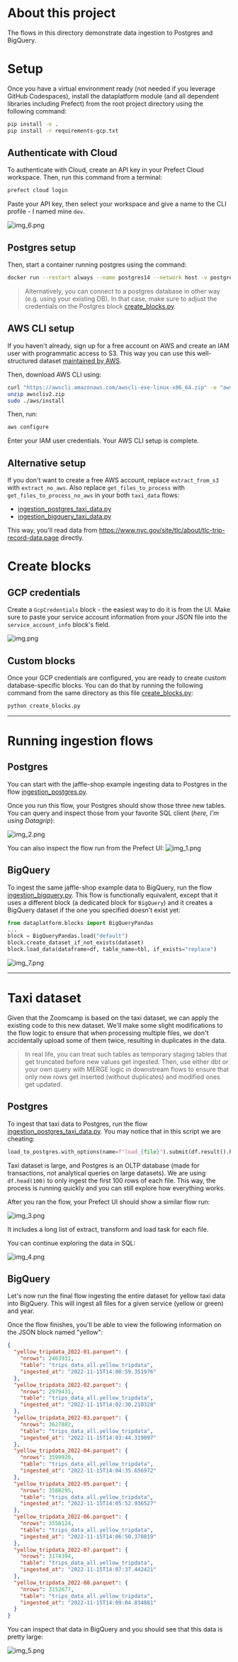 # About this project

The flows in this directory demonstrate data ingestion to Postgres and BigQuery. 

# Setup

Once you have a virtual environment ready (not needed if you leverage GitHub Codespaces), install the dataplatform module (and all dependent libraries including Prefect) from the root project directory using the following command:

```bash
pip install -e .
pip install -r requirements-gcp.txt
```

## Authenticate with Cloud

To authenticate with Cloud, create an API key in your Prefect Cloud workspace. Then, run this command from a terminal:

```bash
prefect cloud login
```

Paste your API key, then select your workspace and give a name to the CLI profile - I named mine `dev`. 

![img_6.png](img_6.png)


## Postgres setup
Then, start a container running postgres using the command:

```bash
docker run --restart always --name postgres14 --network host -v postgres_data:/var/lib/postgresql/data -p 5432:5432 -d -e POSTGRES_PASSWORD=postgres postgres:14
```

> Alternatively, you can connect to a postgres database in other way (e.g. using your existing DB). In that case, make sure to adjust the credentials on the Postgres block [create_blocks.py](create_blocks.py).


## AWS CLI setup

If you haven't already, sign up for a free account on AWS and create an IAM user with programmatic access to S3. This way you can use this well-structured dataset [maintained by AWS](https://registry.opendata.aws/nyc-tlc-trip-records-pds/). 

Then, download AWS CLI using:

```bash
curl "https://awscli.amazonaws.com/awscli-exe-linux-x86_64.zip" -o "awscliv2.zip"
unzip awscliv2.zip
sudo ./aws/install
```

Then, run:
```bash
aws configure
```

Enter your IAM user credentials. Your AWS CLI setup is complete. 

## Alternative setup

If you don't want to create a free AWS account, replace `extract_from_s3` with `extract_no_aws`. 
Also replace `get_files_to_process` with `get_files_to_process_no_aws` in your both `taxi_data` flows:
- [ingestion_postgres_taxi_data.py](ingestion_postgres_taxi_data.py)
- [ingestion_bigquery_taxi_data.py](ingestion_bigquery_taxi_data.py)

This way, you'll read data from https://www.nyc.gov/site/tlc/about/tlc-trip-record-data.page directly.


# Create blocks

## GCP credentials

Create a `GcpCredentials` block - the easiest way to do it is from the UI. Make sure to paste your service account information from your JSON file into the `service_account_info` block's field.

![img.png](img.png)

## Custom blocks

Once your GCP credentials are configured, you are ready to create custom database-specific blocks. You can do that by running the following command from the same directory as this file [create_blocks.py](create_blocks.py):

```bash
python create_blocks.py 
```

---

# Running ingestion flows

## Postgres

You can start with the jaffle-shop example ingesting data to Postgres in the flow [ingestion_postgres.py](ingestion_postgres.py).

Once you run this flow, your Postgres should show those three new tables. You can query and inspect those from your favorite SQL client (*here, I'm using Datagrip*):

![img_2.png](img_2.png)

You can also inspect the flow run from the Prefect UI:
![img_1.png](img_1.png)


## BigQuery

To ingest the same jaffle-shop example data to BigQuery, run the flow [ingestion_bigquery.py](ingestion_bigquery.py). This flow is functionally equivalent, except that it uses a different block (a dedicated block for `BigQuery`) and it creates a BigQuery dataset if the one you specified doesn't exist yet:

```python
from dataplatform.blocks import BigQueryPandas
...
block = BigQueryPandas.load("default")
block.create_dataset_if_not_exists(dataset)
block.load_data(dataframe=df, table_name=tbl, if_exists="replace")
```

![img_7.png](img_7.png)

---
# Taxi dataset

Given that the Zoomcamp is based on the taxi dataset, we can apply the existing code to this new dataset. We'll make some slight modifications to the flow logic to ensure that when processing multiple files, we don't accidentally upload some of them twice, resulting in duplicates in the data. 

> In real life, you can treat such tables as temporary staging tables that get truncated before new values get ingested. Then, use either dbt or your own query with MERGE logic in downstream flows to ensure that only new rows get inserted (without duplicates) and modified ones get updated. 

## Postgres

To ingest that taxi data to Postgres, run the flow [ingestion_postgres_taxi_data.py](ingestion_postgres_taxi_data.py). You may notice that in this script we are cheating:

```python
load_to_postgres.with_options(name=f"load_{file}").submit(df.result().head(100), table, if_exists)
```

Taxi dataset is large, and Postgres is an OLTP database (made for transactions, not analytical queries on large datasets). We are using `df.head(100)` to only ingest the first 100 rows of each file. This way, the process is running quickly and you can still explore how everything works. 

After you ran the flow, your Prefect UI should show a similar flow run:

![img_3.png](img_3.png)

It includes a long list of extract, transform and load task for each file. 

You can continue exploring the data in SQL:

![img_4.png](img_4.png)

## BigQuery

Let's now run the final flow ingesting the entire dataset for yellow taxi data into BigQuery. This will ingest all files for a given service (yellow or green) and year. 

Once the flow finishes, you'll be able to view the following information on the JSON block named "yellow":

```json
{
  "yellow_tripdata_2022-01.parquet": {
    "nrows": 2463931,
    "table": "trips_data_all.yellow_tripdata",
    "ingested_at": "2022-11-15T14:00:59.351976"
  },
  "yellow_tripdata_2022-02.parquet": {
    "nrows": 2979431,
    "table": "trips_data_all.yellow_tripdata",
    "ingested_at": "2022-11-15T14:02:30.210328"
  },
  "yellow_tripdata_2022-03.parquet": {
    "nrows": 3627882,
    "table": "trips_data_all.yellow_tripdata",
    "ingested_at": "2022-11-15T14:03:44.319097"
  },
  "yellow_tripdata_2022-04.parquet": {
    "nrows": 3599920,
    "table": "trips_data_all.yellow_tripdata",
    "ingested_at": "2022-11-15T14:04:35.656972"
  },
  "yellow_tripdata_2022-05.parquet": {
    "nrows": 3588295,
    "table": "trips_data_all.yellow_tripdata",
    "ingested_at": "2022-11-15T14:05:52.936527"
  },
  "yellow_tripdata_2022-06.parquet": {
    "nrows": 3558124,
    "table": "trips_data_all.yellow_tripdata",
    "ingested_at": "2022-11-15T14:06:50.370819"
  },
  "yellow_tripdata_2022-07.parquet": {
    "nrows": 3174394,
    "table": "trips_data_all.yellow_tripdata",
    "ingested_at": "2022-11-15T14:07:37.442421"
  },
  "yellow_tripdata_2022-08.parquet": {
    "nrows": 3152677,
    "table": "trips_data_all.yellow_tripdata",
    "ingested_at": "2022-11-15T14:09:04.834881"
  }
}
```

You can inspect that data in BigQuery and you should see that this data is pretty large:

![img_5.png](img_5.png)

